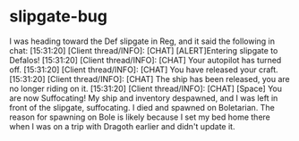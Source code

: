 slipgate-bug
============
I was heading toward the Def slipgate in Reg, and it said the following in chat:
[15:31:20] [Client thread/INFO]: [CHAT] [ALERT]Entering slipgate to Defalos!
[15:31:20] [Client thread/INFO]: [CHAT] Your autopilot has turned off.
[15:31:20] [Client thread/INFO]: [CHAT] You have released your craft.
[15:31:20] [Client thread/INFO]: [CHAT] The ship has been released, you are no longer riding on it.
[15:31:20] [Client thread/INFO]: [CHAT] [Space] You are now Suffocating!
My ship and inventory despawned, and I was left in front of the slipgate, suffocating. I died and spawned on Boletarian.
The reason for spawning on Bole is likely because I set my bed home there when I was on a trip with Dragoth earlier and
didn't update it.
